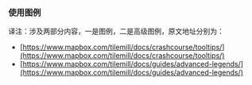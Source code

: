 ### 使用图例

译注：涉及两部分内容，一是图例，二是高级图例，原文地址分别为：

- [https://www.mapbox.com/tilemill/docs/crashcourse/tooltips/](https://www.mapbox.com/tilemill/docs/crashcourse/tooltips/)
- [https://www.mapbox.com/tilemill/docs/guides/advanced-legends/](https://www.mapbox.com/tilemill/docs/guides/advanced-legends/)


